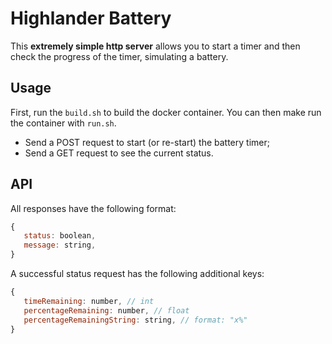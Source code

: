 # Highlander Battery

This **extremely simple http server** allows you to start a timer and then check the progress of the timer, simulating a battery.

## Usage

First, run the `build.sh` to build the docker container. You can then make run the container with `run.sh`.

-  Send a POST request to start (or re-start) the battery timer;
-  Send a GET request to see the current status.

## API

All responses have the following format:

```js
{
   status: boolean,
   message: string,
}
```

A successful status request has the following additional keys:

```js
{
   timeRemaining: number, // int
   percentageRemaining: number, // float
   percentageRemainingString: string, // format: "x%"
}
```

